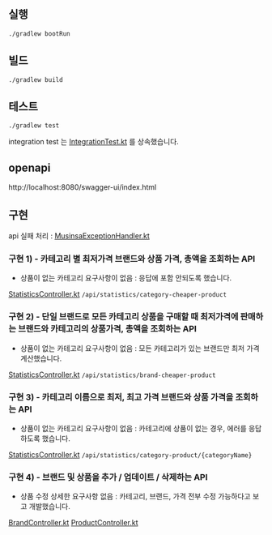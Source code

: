 ## 실행

```shell
./gradlew bootRun
```

## 빌드

```shell
./gradlew build
```

## 테스트

```shell
./gradlew test
```

integration test 는 [IntegrationTest.kt](src/test/kotlin/com/github/jyc228/musinsa/IntegrationTest.kt) 를 상속했습니다.

## openapi

http://localhost:8080/swagger-ui/index.html

## 구현

api 실패 처리 : [MusinsaExceptionHandler.kt](src/main/kotlin/com/github/jyc228/musinsa/MusinsaExceptionHandler.kt)

### 구현 1) - 카테고리 별 최저가격 브랜드와 상품 가격, 총액을 조회하는 API

- 상품이 없는 카테고리 요구사항이 없음 : 응답에 포함 안되도록 했습니다.

[StatisticsController.kt](src/main/kotlin/com/github/jyc228/musinsa/domain/statistics/StatisticsController.kt)
`/api/statistics/category-cheaper-product`

### 구현 2) - 단일 브랜드로 모든 카테고리 상품을 구매할 때 최저가격에 판매하는 브랜드와 카테고리의 상품가격, 총액을 조회하는 API

- 상품이 없는 카테고리 요구사항이 없음 : 모든 카테고리가 있는 브랜드만 최저 가격 계산했습니다.

[StatisticsController.kt](src/main/kotlin/com/github/jyc228/musinsa/domain/statistics/StatisticsController.kt)
`/api/statistics/brand-cheaper-product`

### 구현 3) - 카테고리 이름으로 최저, 최고 가격 브랜드와 상품 가격을 조회하는 API

- 상품이 없는 카테고리 요구사항이 없음 : 카테고리에 상품이 없는 경우, 에러를 응답하도록 했습니다.

[StatisticsController.kt](src/main/kotlin/com/github/jyc228/musinsa/domain/statistics/StatisticsController.kt)
`/api/statistics/category-product/{categoryName}`

### 구현 4) - 브랜드 및 상품을 추가 / 업데이트 / 삭제하는 API

- 상품 수정 상세한 요구사항 없음 : 카테고리, 브랜드, 가격 전부 수정 가능하다고 보고 개발했습니다.

[BrandController.kt](src/main/kotlin/com/github/jyc228/musinsa/domain/brand/BrandController.kt)
[ProductController.kt](src/main/kotlin/com/github/jyc228/musinsa/domain/product/ProductController.kt)